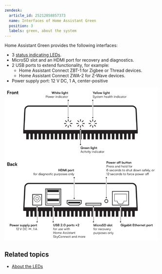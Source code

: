 ```yaml
---
zendesk:
  article_id: 25212058857373
  name: Interfaces of Home Assistant Green
  position: 3
  labels: green, about the system
---
```


Home Assistant Green provides the following interfaces:

- 3 [status indicating LEDs](/hc/en-us/articles/25210352599197-About-the-LEDs).
- MicroSD slot and an HDMI port for recovery and diagnostics.
- 2 USB ports to extend functionality, for example:
  - Home Assistant Connect ZBT-1 for Zigbee or Thread devices.
  - Home Assistant Connect ZWA-2 for Z-Wave devices.
- Power supply port: 12 V DC, 1 A, center-positive

![Image showing the Green interfaces](/static/img/green/green_system-overview.png)

## Related topics

- [About the LEDs](/hc/en-us/articles/25210352599197)

